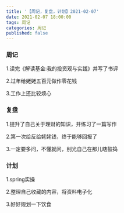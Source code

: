 ```yaml
---
title: '【周记，复盘，计划】2021-02-07'
date: 2021-02-07 18:00:00
tags: 周记
categories: 周记
published: false
---
```




### 周记

1.读完《解读基金:我的投资观与实践》并写了书评

2.过年给姥姥五百元做作零花钱

3.工作上还比较烦心

### 复盘

1.提升了自己关于理财的知识，并练习了一篇写作

2.第一次给反给姥姥钱，终于能够回报了

3.一定要多问，不懂就问，别光自己在那儿瞎鼓捣

### 计划

1.spring实操

2.整理自己收藏的内容，将资料电子化

3.好好规划一下饮食